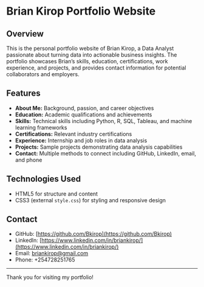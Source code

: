 # Brian Kirop Portfolio Website

## Overview
This is the personal portfolio website of Brian Kirop, a Data Analyst passionate about turning data into actionable business insights. The portfolio showcases Brian’s skills, education, certifications, work experience, and projects, and provides contact information for potential collaborators and employers.

## Features
- **About Me:** Background, passion, and career objectives
- **Education:** Academic qualifications and achievements
- **Skills:** Technical skills including Python, R, SQL, Tableau, and machine learning frameworks
- **Certifications:** Relevant industry certifications
- **Experience:** Internship and job roles in data analysis
- **Projects:** Sample projects demonstrating data analysis capabilities
- **Contact:** Multiple methods to connect including GitHub, LinkedIn, email, and phone

## Technologies Used
- HTML5 for structure and content
- CSS3 (external `style.css`) for styling and responsive design


## Contact
- GitHub: [https://github.com/Bkirop](https://github.com/Bkirop)
- LinkedIn: [https://www.linkedin.com/in/briankirop/](https://www.linkedin.com/in/briankirop/)
- Email: briankirop@gmail.com
- Phone: +254728251765

---

Thank you for visiting my portfolio!
